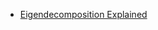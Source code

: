 - [Eigendecomposition Explained](https://builtin.com/data-science/eigendecomposition#:~:text=Eigendecomposition%20is%20an%20operation%20that,you%20better%20understand%20its%20properties.)
